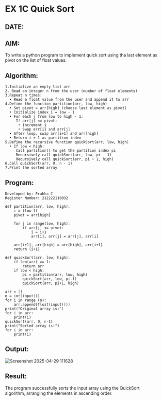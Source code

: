 # EX 1C Quick Sort
## DATE:
## AIM:
To write a python program to implement quick sort using tha last element as pivot on the list of float values.

## Algorithm:
```
1.Initialize an empty list arr
2. Read an integer n from the user (number of float elements)
3.Repeat n times:
  • Read a float value from the user and append it to arr
4.Define the function partition(arr, low, high)
  • Set pivot = arr[high] (choose last element as pivot)
  • Initialize index i = low - 1
  • For each j from low to high - 1:
     If arr[j] <= pivot:
      • Increment i
      • Swap arr[i] and arr[j]
  • After loop, swap arr[i+1] and arr[high]
  • Return i + 1 as partition index
5.Define the recursive function quickSort(arr, low, high)
  • If low < high:
     Call partition() to get the partition index pi
     Recursively call quickSort(arr, low, pi - 1)
     Recursively call quickSort(arr, pi + 1, high)
6.Call quickSort(arr, 0, n - 1)
7.Print the sorted array 
```

## Program:
```
Developed by: Prabha C
Register Number: 212222110032

def partition(arr, low, high):
    i = (low-1)
    pivot = arr[high]

    for j in range(low, high):
        if arr[j] <= pivot:
            i = i+1
            arr[i], arr[j] = arr[j], arr[i]

    arr[i+1], arr[high] = arr[high], arr[i+1]
    return (i+1)

def quickSort(arr, low, high):
    if len(arr) == 1:
        return arr
    if low < high:
        pi = partition(arr, low, high)
        quickSort(arr, low, pi-1)
        quickSort(arr, pi+1, high)

arr = []
n = int(input())
for i in range (n):
    arr.append(float(input()))
print("Original array is:")
for i in arr:
    print(i)
quickSort(arr, 0, n-1)
print("Sorted array is:")
for i in arr:
    print(i)
```

## Output:

![Screenshot 2025-04-29 111628](https://github.com/user-attachments/assets/0af2738d-f7e3-45f6-8323-022867f30cf0)

## Result:
The program successfully sorts the input array using the QuickSort algorithm, arranging the elements in ascending order.
